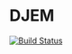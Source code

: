 # DJEM

[![Build Status](https://travis-ci.org/deadem/djem.svg)](https://travis-ci.org/deadem/djem)
